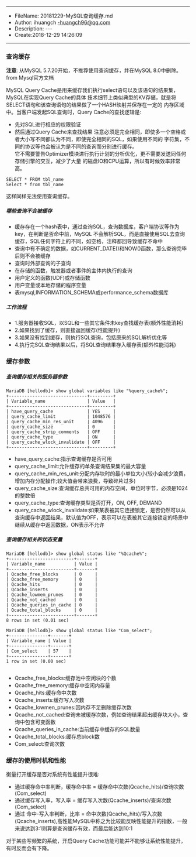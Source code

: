 ___
- FileName: 20181229-MySQL查询缓存.md
- Author: ihuangch -huangch96@qq.com
- Description: ---
- Create:2018-12-29 14:26:09
___

### 查询缓存
**注意**:
从MySQL 5.7.20开始，不推荐使用查询缓存，并在MySQL 8.0中删除。  
from Mysql官方文档  

MySQL Query Cache是用来缓存我们执行select语句以及该语句的结果集，MySQL在实现Query Cache的具体
技术细节上类似典型的KV存储，就是将SELECT语句和该查询语句的结果做了一个HASH映射并保存在一定的
内存区域中。当客户端发起SQL查询时，Query Cache的查找逻辑是:
- 先对SQL进行相应的权限验证
- 然后通过Query Cache来查找结果
注意必须是完全相同，即使多一个空格或者大小写不同都认为不同，即使完全相同的SQL，如果使用不同的
字符集，不同的协议等也会被认为是不同的查询而分别进行缓存。  
它不需要警告Optimizer模块进行执行计划的分析优化，更不需要发送同任何存储引擎的交互，减少了大量
的磁盘IO和CPU运算，所以有时候效率非常高。  
```mysql
SELECT * FROM tbl_name
Select * from tbl_name
```
这样同样无法使用查询缓存。
##### 哪些查询不会被缓存
- 缓存存在一个hash表中，通过查询SQL，查询数据库，客户端协议等作为key，在判断是否命中前，MySQL
不会解析SQL，而是直接使用SQL去查询缓存，SQL任何字符上的不同，如空格，注释都回导致缓存不命中
- 查询中有不确定的数据，如CURRENT_DATE()和NOW()函数，那么查询完毕后则不会被缓存
- 查询时外部查询的子查询
- 在存储的函数，触发器或者事件的主体内执行的查询
- 用户定义的函数(UDF)或存储函数
- 用户变量或本地存储的程序变量
- 表mysql,INFORMATION_SCHEMA或performance_schema数据库


##### 工作流程
- 1.服务器接收SQL，以SQL和一些其它条件未key查找缓存表(额外性能消耗)
- 2.如果找到了缓存，则直接返回缓存(性能提升)
- 3.如果没有找到缓存，则执行SQL查询，包括原来的SQL解析优化等
- 4.执行完SQL查询结果以后，将SQL查询结果存入缓存表(额外性能消耗)


### 缓存参数
##### 查询缓存相关的服务器参数
```mysql
MariaDB [hellodb]> show global variables like "%query_cache%";
+------------------------------+---------+
| Variable_name                | Value   |
+------------------------------+---------+
| have_query_cache             | YES     |
| query_cache_limit            | 1048576 |
| query_cache_min_res_unit     | 4096    |
| query_cache_size             | 0       |
| query_cache_strip_comments   | OFF     |
| query_cache_type             | ON      |
| query_cache_wlock_invalidate | OFF     |
+------------------------------+---------+

```
- have_query_cache:指示查询缓存是否可用
- query_cache_limit:允许缓存的单条查询结果集的最大容量
- query_cache_min_res_unit:分配内存块时的最小单位大小(较小会减少浪费，增加内存分配操作;较大值会带来浪费，导致碎片过多)
- query_cache_size:查询缓存总共可用的内存空间，单位时字节，必须是1024的整数倍
- query_cache_type:查询缓存类型是否打开，ON, OFF, DEMAND
- query_cache_wlock_invalidate:如果某表被其它连接锁定，是否仍然可以从查询缓存中返回结果，默认值为OFF，表示可以在表被其它连接锁定的场景中继续从缓存中返回数据，ON表示不允许


##### 查询缓存相关的状态变量
```mysql
MariaDB [hellodb]> show global status like "%Qcache%";
+-------------------------+-------+
| Variable_name           | Value |
+-------------------------+-------+
| Qcache_free_blocks      | 0     |
| Qcache_free_memory      | 0     |
| Qcache_hits             | 0     |
| Qcache_inserts          | 0     |
| Qcache_lowmem_prunes    | 0     |
| Qcache_not_cached       | 0     |
| Qcache_queries_in_cache | 0     |
| Qcache_total_blocks     | 0     |
+-------------------------+-------+
8 rows in set (0.01 sec)

MariaDB [hellodb]> show global status like "Com_select";
+---------------+-------+
| Variable_name | Value |
+---------------+-------+
| Com_select    | 57    |
+---------------+-------+
1 row in set (0.00 sec)


```
- Qcache_free_blocks:缓存池中空闲块的个数
- Qcache_free_memory:缓存中空闲内存量
- Qcache_hits:缓存命中次数
- Qcache_inserts:缓存写入次数
- Qcache_lowmen_prunes:因内存不足删除缓存次数
- Qcache_not_cached:查询未被缓存次数，例如查询结果超出缓存块大小，查询中包含可变函数
- Qcache_queries_in_cache:当前缓存中缓存的SQL数量
- Qcache_total_blocks:缓存总block数
- Com_select:查询次数


### 缓存的使用时机和性能
衡量打开缓存是否对系统有性能提升很难:
- 通过缓存命中率判断，缓存命中率 = 缓存命中次数(Qcache_hits)/查询次数(Com_select)
- 通过缓存写入率，写入率 = 缓存写入次数(Qcache_inserts)/查询次数(Com_select)
- 通过 命中-写入率判断，比率 = 命中次数(Qcache_hits)/写入次数(Qcache_inserts),高性能MySQL中称之为比较能反映性能提升的指数，一般来说达到3:1则算是查询缓存有效，而最后能达到10:1  


对于某些写频繁的系统，开启Query Cache功能可能并不能够让系统性能提升，有时反而会有下降。


